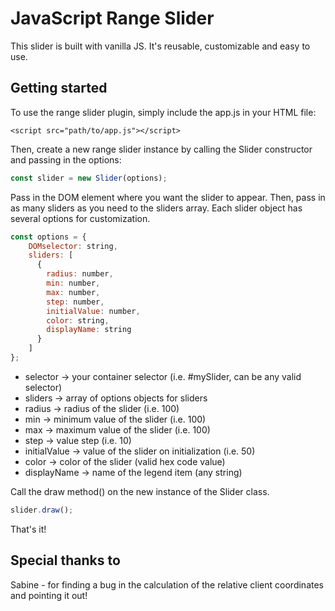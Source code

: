# JavaScript Range Slider

This slider is built with vanilla JS. It's reusable, customizable and easy to use.

## Getting started

To use the range slider plugin, simply include the app.js in your HTML file:

```
<script src="path/to/app.js"></script>
```

Then, create a new range slider instance by calling the Slider constructor and passing in the options:

```javascript
const slider = new Slider(options);
```

Pass in the DOM element where you want the slider to appear. Then, pass in as many sliders as you need to the sliders array. Each slider object has several options for customization.

```javascript
const options = {
    DOMselector: string,
    sliders: [
      {
        radius: number,
        min: number,
        max: number,
        step: number,
        initialValue: number,
        color: string,
        displayName: string
      }
    ]
};
```

* selector -> your container selector (i.e. #mySlider, can be any valid selector)
* sliders -> array of options objects for sliders
* radius -> radius of the slider (i.e. 100)
* min -> minimum value of the slider (i.e. 100)
* max -> maximum value of the slider (i.e. 100)
* step -> value step (i.e. 10)
* initialValue -> value of the slider on initialization (i.e. 50)
* color -> color of the slider (valid hex code value)
* displayName -> name of the legend item (any string)

Call the draw method() on the new instance of the Slider class.

```javascript
slider.draw();
```

That's it!

## Special thanks to
Sabine - for finding a bug in the calculation of the relative client coordinates and pointing it out!
